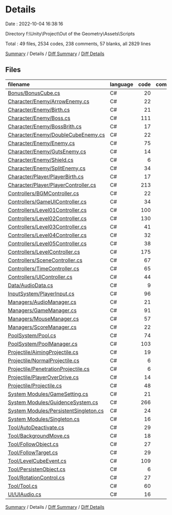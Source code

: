 # Details

Date : 2022-10-04 16:38:16

Directory f:\\Unity\\Project\\Out of the Geometry\\Assets\\Scripts

Total : 49 files,  2534 codes, 238 comments, 57 blanks, all 2829 lines

[Summary](results.md) / Details / [Diff Summary](diff.md) / [Diff Details](diff-details.md)

## Files
| filename | language | code | comment | blank | total |
| :--- | :--- | ---: | ---: | ---: | ---: |
| [Bonus/BonusCube.cs](/Bonus/BonusCube.cs) | C# | 20 | 3 | 1 | 24 |
| [Character/Enemy/ArrowEnemy.cs](/Character/Enemy/ArrowEnemy.cs) | C# | 22 | 3 | 1 | 26 |
| [Character/Enemy/Birth.cs](/Character/Enemy/Birth.cs) | C# | 21 | 3 | 1 | 25 |
| [Character/Enemy/Boss.cs](/Character/Enemy/Boss.cs) | C# | 111 | 3 | 1 | 115 |
| [Character/Enemy/BossBrith.cs](/Character/Enemy/BossBrith.cs) | C# | 17 | 4 | 1 | 22 |
| [Character/Enemy/DoubleCubeEnemy.cs](/Character/Enemy/DoubleCubeEnemy.cs) | C# | 22 | 3 | 1 | 26 |
| [Character/Enemy/Enemy.cs](/Character/Enemy/Enemy.cs) | C# | 75 | 4 | 1 | 80 |
| [Character/Enemy/GutsEnemy.cs](/Character/Enemy/GutsEnemy.cs) | C# | 14 | 3 | 1 | 18 |
| [Character/Enemy/Shield.cs](/Character/Enemy/Shield.cs) | C# | 6 | 3 | 1 | 10 |
| [Character/Enemy/SplitEnemy.cs](/Character/Enemy/SplitEnemy.cs) | C# | 34 | 3 | 1 | 38 |
| [Character/Player/PlayerBirth.cs](/Character/Player/PlayerBirth.cs) | C# | 17 | 4 | 1 | 22 |
| [Character/Player/PlayerController.cs](/Character/Player/PlayerController.cs) | C# | 213 | 11 | 1 | 225 |
| [Controllers/BGMController.cs](/Controllers/BGMController.cs) | C# | 22 | 3 | 1 | 26 |
| [Controllers/GameUIController.cs](/Controllers/GameUIController.cs) | C# | 34 | 5 | 1 | 40 |
| [Controllers/Level01Controller.cs](/Controllers/Level01Controller.cs) | C# | 100 | 3 | 1 | 104 |
| [Controllers/Level02Controller.cs](/Controllers/Level02Controller.cs) | C# | 130 | 3 | 1 | 134 |
| [Controllers/Level03Controller.cs](/Controllers/Level03Controller.cs) | C# | 41 | 3 | 1 | 45 |
| [Controllers/Level04Controller.cs](/Controllers/Level04Controller.cs) | C# | 32 | 3 | 1 | 36 |
| [Controllers/Level05Controller.cs](/Controllers/Level05Controller.cs) | C# | 38 | 3 | 1 | 42 |
| [Controllers/LevelController.cs](/Controllers/LevelController.cs) | C# | 175 | 9 | 2 | 186 |
| [Controllers/SceneController.cs](/Controllers/SceneController.cs) | C# | 67 | 3 | 1 | 71 |
| [Controllers/TimeController.cs](/Controllers/TimeController.cs) | C# | 65 | 4 | 2 | 71 |
| [Controllers/UIController.cs](/Controllers/UIController.cs) | C# | 44 | 6 | 1 | 51 |
| [Data/AudioData.cs](/Data/AudioData.cs) | C# | 9 | 3 | 1 | 13 |
| [InputSystem/PlayerInput.cs](/InputSystem/PlayerInput.cs) | C# | 96 | 3 | 6 | 105 |
| [Managers/AudioManager.cs](/Managers/AudioManager.cs) | C# | 21 | 3 | 1 | 25 |
| [Managers/GameManager.cs](/Managers/GameManager.cs) | C# | 91 | 3 | 1 | 95 |
| [Managers/MouseManager.cs](/Managers/MouseManager.cs) | C# | 57 | 3 | 1 | 61 |
| [Managers/ScoreManager.cs](/Managers/ScoreManager.cs) | C# | 22 | 3 | 1 | 26 |
| [PoolSystem/Pool.cs](/PoolSystem/Pool.cs) | C# | 74 | 4 | 1 | 79 |
| [PoolSystem/PoolManager.cs](/PoolSystem/PoolManager.cs) | C# | 103 | 3 | 1 | 107 |
| [Projectile/AimingProjectile.cs](/Projectile/AimingProjectile.cs) | C# | 19 | 3 | 1 | 23 |
| [Projectile/NormalProjectile.cs](/Projectile/NormalProjectile.cs) | C# | 6 | 3 | 1 | 10 |
| [Projectile/PenetrationProjectile.cs](/Projectile/PenetrationProjectile.cs) | C# | 6 | 3 | 1 | 10 |
| [Projectile/PlayerOverDrive.cs](/Projectile/PlayerOverDrive.cs) | C# | 14 | 3 | 1 | 18 |
| [Projectile/Projectile.cs](/Projectile/Projectile.cs) | C# | 48 | 3 | 1 | 52 |
| [System Modules/GameSetting.cs](/System%20Modules/GameSetting.cs) | C# | 21 | 3 | 1 | 25 |
| [System Modules/GuidenceSystem.cs](/System%20Modules/GuidenceSystem.cs) | C# | 266 | 36 | 1 | 303 |
| [System Modules/PersistentSingleton.cs](/System%20Modules/PersistentSingleton.cs) | C# | 24 | 3 | 1 | 28 |
| [System Modules/Singleton.cs](/System%20Modules/Singleton.cs) | C# | 16 | 3 | 1 | 20 |
| [Tool/AutoDeactivate.cs](/Tool/AutoDeactivate.cs) | C# | 29 | 3 | 2 | 34 |
| [Tool/BackgroundMove.cs](/Tool/BackgroundMove.cs) | C# | 18 | 3 | 1 | 22 |
| [Tool/FollowObject.cs](/Tool/FollowObject.cs) | C# | 27 | 0 | 1 | 28 |
| [Tool/FollowTarget.cs](/Tool/FollowTarget.cs) | C# | 29 | 3 | 1 | 33 |
| [Tool/LevelCubeEvent.cs](/Tool/LevelCubeEvent.cs) | C# | 109 | 5 | 1 | 115 |
| [Tool/PersistenObject.cs](/Tool/PersistenObject.cs) | C# | 6 | 3 | 1 | 10 |
| [Tool/RotationControl.cs](/Tool/RotationControl.cs) | C# | 27 | 0 | 1 | 28 |
| [Tool/Tool.cs](/Tool/Tool.cs) | C# | 60 | 41 | 1 | 102 |
| [UI/UIAudio.cs](/UI/UIAudio.cs) | C# | 16 | 3 | 1 | 20 |

[Summary](results.md) / Details / [Diff Summary](diff.md) / [Diff Details](diff-details.md)